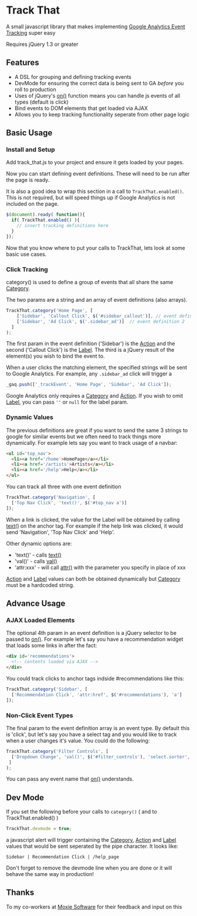 # Track That

A small javascript library that makes implementing [Google Analytics Event Tracking][eventtracking] super easy

Requires jQuery 1.3 or greater

## Features

* A DSL for grouping and defining tracking events 
* DevMode for ensuring the correct data is being sent to GA *before* you roll to production
* Uses of jQuery's [on()][onfuction] function means you can handle js events of all types (default is click)
* Bind events to DOM elements that get loaded via AJAX
* Allows you to keep tracking functionality seperate from other page logic

## Basic Usage

### Install and Setup

Add track_that.js to your project and ensure it gets loaded by your pages.

Now you can start defining event definitions.  These will need to be run after the page is ready.  

It is also  a good idea to wrap this section in a call to ```TrackThat.enabled()```.  This is not required, but will speed things up if Google Analytics is not included on the page. 

``` javascript
$(document).ready( function(){
  if( TrackThat.enabled() ){
    // insert tracking definitions here
  }
});
```

Now that you know where to put your calls to TrackThat, lets look at some basic use cases.

### Click Tracking

category() is used to define a group of events that all share the same [Category][gacategories].

The two params are a string and an array of event definitions (also arrays).

``` javascript
TrackThat.category('Home Page', [
    ['Sidebar', 'Callout Click', $('#sidebar_callout')], // event definition 1
    ['Sidebar', 'Ad Click', $('.sidebar_ad')]  // event definition 2
  ]
);
```

The first param in the event definition ('Sidebar') is the [Action][gaaction] and the second ('Callout Click') is the [Label][galabel].
The third is a jQuery result of the element(s) you wish to bind the event to.

When a user clicks the matching element, the specified strings will be sent to Google Analytics.  For example, any ```.sidebar_ad``` click will trigger a
``` javascript
_gaq.push(['_trackEvent', 'Home Page', 'Sidebar', 'Ad Click']);
```

Google Analytics only requires a [Category][gacategories] and [Action][gaaction].  If you wish to omit [Label][galabel], you can pass ```''``` or ```null``` for the label param. 

### Dynamic Values

The previous definitions are great if you want to send the same 3 strings to google for similar events but we often need to track things more dynamically.  For example lets say you want to track usage of a navbar:

``` html
<ul id='top_nav'>
  <li><a href='/home'>HomePage</a></li>
  <li><a href='/artists'>Artists</a></li>
  <li><a href='/help'>Help</a></li>
</ul>
```

You can track all three with one event definition

``` javascript
TrackThat.category('Navigation', [
  ['Top Nav Click', 'text()', $('#top_nav a')]
]);
```

When a link is clicked, the value for the Label will be obtained by calling [text()][jquerytext] on the anchor tag.  For example if the help link was clicked, it would send 'Navigation', 'Top Nav Click' and 'Help'.

Other dynamic options are:

* 'text()' - calls [text()][jquerytext]
* 'val()' - calls [val()][jqueryval]
* 'attr:xxx' - will call [attr()][jqueryattr] with the parameter you specify in place of xxx

[Action][gaaction] and [Label][galabel] values can both be obtained dynamically but [Category][gacategories] must be a hardcoded string.

## Advance Usage

### AJAX Loaded Elements  

The optional 4th param in an event definition is a jQuery selector to be passed to [on()][onfuction].  For example let's say you have a recommendation widget that loads some links in after the fact:

``` html
<div id='recommendations'>
  <!-- contents loaded via AJAX -->
</div>
``` 

You could track clicks to anchor tags indside #recommendations like this:

``` javascript
TrackThat.category('Sidebar', [
  ['Recommendation Click', 'attr:href', $('#recommendations'), 'a']
]);
```

### Non-Click Event Types

The final param to the event definition array is an event type.  By default this is 'click', but let's say you have a select tag and you would like to track when a user changes it's value.  You could do the following:

``` javascript
TrackThat.category('Filter Controls', [
  ['Dropdown Change', 'val()', $('#filter_controls'), 'select.sorter', 'change']
 ]
);
```

You can pass any event name that [on()][onfuction] understands.

## Dev Mode

If you set the following before your calls to ```category()``` ( and to TrackThat.enabled() )

``` javascript
TrackThat.devmode = true;
```

a javascript alert will trigger containing the [Category][gacategories], [Action][gaaction] and [Label][galabel] values that would be sent seperated by the pipe character.  It looks like:

```
Sidebar | Recommendation Click | /help_page
```

Don't forget to remove the devmode line when you are done or it will behave the same way in production!

## Thanks

To my co-workers at [Moxie Software][moxiesoft] for their feedback and input on this


[eventtracking]: https://developers.google.com/analytics/devguides/collection/gajs/eventTrackerGuide
[gacategories]: https://developers.google.com/analytics/devguides/collection/gajs/eventTrackerGuide#Categories
[gaaction]: https://developers.google.com/analytics/devguides/collection/gajs/eventTrackerGuide#Actions
[galabel]: https://developers.google.com/analytics/devguides/collection/gajs/eventTrackerGuide#Labels
[jquerytext]: http://api.jquery.com/text/
[jqueryval]: http://api.jquery.com/val/
[jqueryattr]: http://api.jquery.com/attr/
[onfuction]: http://api.jquery.com/on/
[moxiesoft]: http://www.moxiesoft.com/